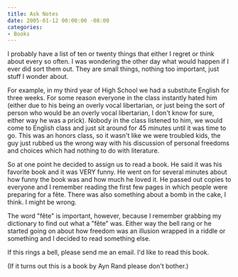 ```yaml
---
title: Ask Notes
date: 2005-01-12 00:00:00 -08:00
categories:
- Books
---
```


<p>
I probably have a list of ten or twenty things that either I regret or think about every so often. I was wondering the other day what would happen if I ever did sort them out. They are small things, nothing too important, just stuff I wonder about.
</p>
<p>
For example, in my third year of High School we had a substitute English for three weeks. For some reason everyone in the class instantly hated him (either due to his being an overly vocal libertarian, or just being the sort of person who would be an overly vocal libertarian, I don't know for sure, either way he was a prick). Nobody in the class listened to him, we would come to English class and just sit around for 45 minutes until it was time to go. This was an honors class, so it wasn't like we were troubled kids, the guy just rubbed us the wrong way with his discussion of personal freedoms and choices which had nothing to do with literature.
</p>
<p>
So at one point he decided to assign us to read a book. He said it was his favorite book and it was VERY funny. He went on for several minutes about how funny the book was and how much he loved it. He passed out copies to everyone and I remember reading the first few pages in which people were preparing for a f&ecirc;te. There was also something about a bomb in the cake, I think. I might be wrong.
</p>
<p>
The word "f&ecirc;te" is important, however, because I remember grabbing my dictionary to find out what a "f&ecirc;te" was. Either way the bell rang or he started going on about how freedom was an illusion wrapped in a riddle or something and I decided to read something else.
<p>
If this rings a bell, please send me an email. I'd like to read this book.
</p>
<p>
(If it turns out this is a book by Ayn Rand please don't bother.)
</p>
